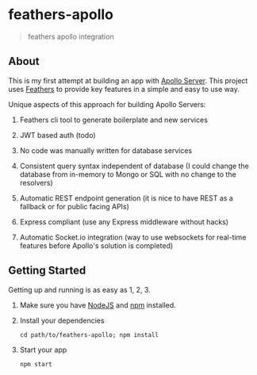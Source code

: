 # feathers-apollo

> feathers apollo integration

## About

This is my first attempt at building an app with [Apollo Server](http://www.apollostack.com/). This project uses [Feathers](http://feathersjs.com) to provide key features in a simple and easy to use way.

Unique aspects of this approach for building Apollo Servers:


1. Feathers cli tool to generate boilerplate and new services

2. JWT based auth (todo)

3. No code was manually written for database services

4. Consistent query syntax independent of database (I could change the database from in-memory to Mongo or SQL with no change to the resolvers)

5. Automatic REST endpoint generation (it is nice to have REST as a fallback or for public facing APIs)

6. Express compliant (use any Express middleware without hacks)

7. Automatic Socket.io integration (way to use websockets for real-time features before Apollo's solution is completed)

## Getting Started

Getting up and running is as easy as 1, 2, 3.

1. Make sure you have [NodeJS](https://nodejs.org/) and [npm](https://www.npmjs.com/) installed.
2. Install your dependencies
    
    ```
    cd path/to/feathers-apollo; npm install
    ```

3. Start your app
    
    ```
    npm start
    ```
